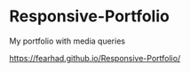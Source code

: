 # Responsive-Portfolio
My portfolio with media queries

https://fearhad.github.io/Responsive-Portfolio/
